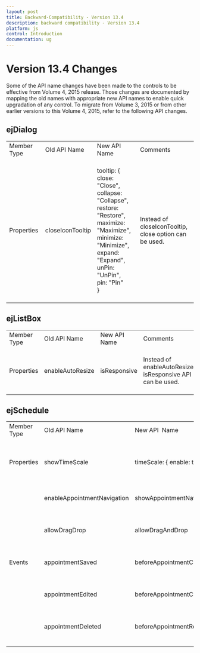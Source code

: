 ```yaml
---
layout: post
title: Backward-Compatibility - Version 13.4
description: backward compatibility - Version 13.4
platform: js
control: Introduction
documentation: ug
---
```


# Version 13.4 Changes

Some of the API name changes have been made to the controls to be effective from Volume 4, 2015 release. Those changes are documented by mapping the old names with appropriate new API names to enable quick upgradation of any control. To migrate from Volume 3, 2015 or from other earlier versions to this Volume 4, 2015, refer to the following API changes.

## ejDialog

<table>
<tr>
<td>
Member Type<br/><br/></td><td>
Old API Name<br/><br/></td><td>
New API  Name<br/><br/></td><td>
Comments<br/><br/></td></tr>
<tr>
<td>
Properties<br/><br/></td><td>
closeIconTooltip<br/><br/></td><td>
tooltip: {<br/>close: "Close",<br/>collapse: "Collapse",<br/>restore: "Restore",<br/>maximize: "Maximize",<br/>minimize: "Minimize",<br/>expand: "Expand",<br/>unPin: "UnPin",<br/>pin: "Pin"<br/>}<br/><br/></td><td>
Instead of closeIconTooltip, <br/> close option can be used.<br/><br/></td></tr>
</table>


## ejListBox

<table>
<tr>
<td>
Member Type<br/><br/></td><td>
Old API Name<br/><br/></td><td>
New API  Name<br/><br/></td><td>
Comments<br/><br/></td></tr>
<tr>
<td>
Properties<br/><br/></td><td>
enableAutoResize <br/><br/></td><td>
isResponsive  <br/><br/></td><td>
Instead of enableAutoResize, <br/> isResponsive API can be used.<br/><br/></td></tr>
</table>


## ejSchedule

<table>
<tr>
<td>
Member Type<br/><br/></td><td>
Old API Name<br/><br/></td><td>
New API  Name<br/><br/></td><td>
Comments<br/><br/></td></tr>
<tr>
<td>
Properties<br/><br/></td><td>
showTimeScale<br/><br/></td><td>
timeScale: { enable: true }<br/><br/></td><td>
Instead of showTimeScale, <br/> enable option can be used.<br/><br/></td></tr>
<tr>
<td>
<br/><br/></td><td>
enableAppointmentNavigation<br/><br/></td><td>
showAppointmentNavigator<br/><br/></td><td>
Renamed as per naming convention. <br/><br/></td></tr>
<tr>
<td>
<br/><br/></td><td>
allowDragDrop<br/><br/></td><td>
allowDragAndDrop<br/><br/></td><td>
Renamed as per naming convention.<br/><br/></td></tr>
<tr>
<td>
Events<br/><br/></td><td>
appointmentSaved<br/><br/></td><td>
beforeAppointmentCreate<br/><br/></td><td>
Renamed as per naming convention.<br/><br/></td></tr>
<tr>
<td>
<br/><br/></td><td>
appointmentEdited<br/><br/></td><td>
beforeAppointmentChange<br/><br/></td><td>
Renamed as per naming convention.<br/><br/></td></tr>
<tr>
<td>
<br/><br/></td><td>
appointmentDeleted<br/><br/></td><td>
beforeAppointmentRemove<br/><br/></td><td>
Renamed as per naming convention.<br/><br/></td></tr>
</table>